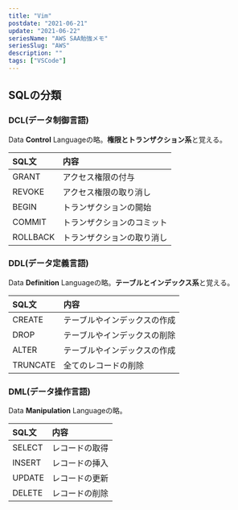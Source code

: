 ```yaml
---
title: "Vim"
postdate: "2021-06-21"
update: "2021-06-22"
seriesName: "AWS SAA勉強メモ"
seriesSlug: "AWS"
description: ""
tags: ["VSCode"]
---
```


## SQLの分類

### DCL(データ制御言語)

Data **Control** Languageの略。**権限とトランザクション系**と覚える。

|SQL文|内容|
|:--|:--|
|GRANT|アクセス権限の付与|
|REVOKE|アクセス権限の取り消し|
|BEGIN|トランザクションの開始|
|COMMIT|トランザクションのコミット|
|ROLLBACK|トランザクションの取り消し|

### DDL(データ定義言語)

Data **Definition** Languageの略。**テーブルとインデックス系**と覚える。

|SQL文|内容|
|:--|:--|
|CREATE|テーブルやインデックスの作成|
|DROP|テーブルやインデックスの削除|
|ALTER|テーブルやインデックスの作成|
|TRUNCATE|全てのレコードの削除|


### DML(データ操作言語)

Data **Manipulation** Languageの略。

|SQL文|内容|
|:--|:--|
|SELECT|レコードの取得|
|INSERT|レコードの挿入|
|UPDATE|レコードの更新|
|DELETE|レコードの削除|

</section>

